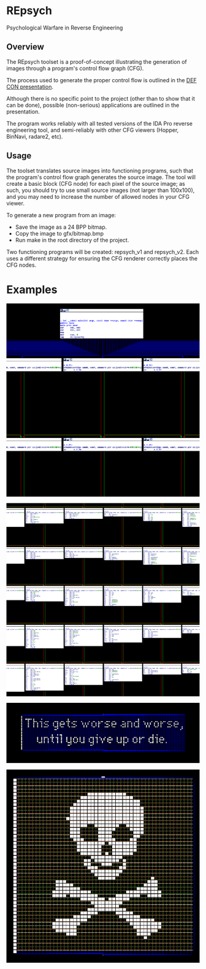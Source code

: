 # REpsych
Psychological Warfare in Reverse Engineering

## Overview

The REpsych toolset is a proof-of-concept illustrating the generation of images through a program's control flow graph (CFG).

The process used to generate the proper control flow is outlined in the [DEF CON presentation](slides/domas_2015_repsych.pdf).

Although there is no specific point to the project (other than to show that it can be done), possible (non-serious) applications are outlined in the presentation.

The program works reliably with all tested versions of the IDA Pro reverse engineering tool, and semi-reliably with other CFG viewers (Hopper, BinNavi, radare2, etc).

## Usage

The toolset translates source images into functioning programs, such that the program's control flow graph generates the source image.  The tool will create a basic block (CFG node) for each pixel of the source image; as such, you should try to use small source images (not larger than 100x100), and you may need to increase the number of allowed nodes in your CFG viewer.

To generate a new program from an image:

* Save the image as a 24 BPP bitmap.
* Copy the image to gfx/bitmap.bmp
* Run make in the root directory of the project.

Two functioning programs will be created: repsych_v1 and repsych_v2.  Each uses a different strategy for ensuring the CFG renderer correctly places the CFG nodes.

# Examples

![Example 1](examples/repsych_1.png?raw=true)

![Example 4](examples/repsych_4.png?raw=true)

![Example 3](examples/repsych_3.png?raw=true)

![Example 2](examples/repsych_2.png?raw=true)

